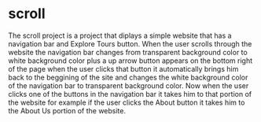 # scroll

The scroll project is a project that diplays a simple website that has a navigation bar and Explore Tours button. When the user scrolls through the website the navigation bar changes from transparent background color to white background color plus a up arrow button appears on the bottom right of the page when the user clicks that button it automatically brings him back to the beggining of the site and changes the white background color of the navigation bar to transparent background color. Now when the user clicks one of the buttons in the navigation bar it takes him to that portion of the website for example if the user clicks the About button it takes him to the About Us portion of the website.
